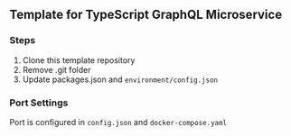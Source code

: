 ## Template for TypeScript GraphQL Microservice

### Steps

1. Clone this template repository
2. Remove .git folder
3. Update packages.json and `environment/config.json`

### Port Settings

Port is configured in `config.json` and `docker-compose.yaml`
